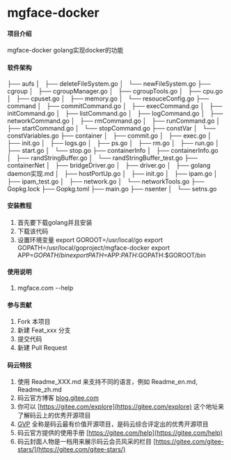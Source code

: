# mgface-docker

#### 项目介绍
mgface-docker golang实现docker的功能

#### 软件架构
├── aufs
│   ├── deleteFileSystem.go
│   └── newFileSystem.go
├── cgroup
│   ├── cgroupManager.go
│   ├── cgroupTools.go
│   ├── cpu.go
│   ├── cpuset.go
│   ├── memory.go
│   └── resouceConfig.go
├── command
│   ├── commitCommand.go
│   ├── execCommand.go
│   ├── initCommand.go
│   ├── listCommand.go
│   ├── logCommand.go
│   ├── networkCommand.go
│   ├── rmCommand.go
│   ├── runCommand.go
│   ├── startCommand.go
│   └── stopCommand.go
├── constVar
│   └── constVariables.go
├── container
│   ├── commit.go
│   ├── exec.go
│   ├── init.go
│   ├── logs.go
│   ├── ps.go
│   ├── rm.go
│   ├── run.go
│   ├── start.go
│   └── stop.go
├── containerInfo
│   ├── containerInfo.go
│   ├── randStringBuffer.go
│   └── randStringBuffer_test.go
├── containerNet
│   ├── bridgeDriver.go
│   ├── driver.go
│   ├── golang daemon实现.md
│   ├── hostPortUp.go
│   ├── init.go
│   ├── ipam.go
│   ├── ipam_test.go
│   ├── network.go
│   └── networkTools.go
├── Gopkg.lock
├── Gopkg.toml
├── main.go
├── nsenter
│   └── setns.go


#### 安装教程

1. 首先要下载golang并且安装
2. 下载该代码
3. 设置环境变量
   export GOROOT=/usr/local/go
   export GOPATH=/usr/local/goproject/mgface-docker
   export APP=$GOPATH/bin
   export PATH=$APP:$PATH:$GOPATH:$GOROOT/bin

#### 使用说明

1. mgface.com --help

#### 参与贡献

1. Fork 本项目
2. 新建 Feat_xxx 分支
3. 提交代码
4. 新建 Pull Request


#### 码云特技

1. 使用 Readme\_XXX.md 来支持不同的语言，例如 Readme\_en.md, Readme\_zh.md
2. 码云官方博客 [blog.gitee.com](https://blog.gitee.com)
3. 你可以 [https://gitee.com/explore](https://gitee.com/explore) 这个地址来了解码云上的优秀开源项目
4. [GVP](https://gitee.com/gvp) 全称是码云最有价值开源项目，是码云综合评定出的优秀开源项目
5. 码云官方提供的使用手册 [https://gitee.com/help](https://gitee.com/help)
6. 码云封面人物是一档用来展示码云会员风采的栏目 [https://gitee.com/gitee-stars/](https://gitee.com/gitee-stars/)
